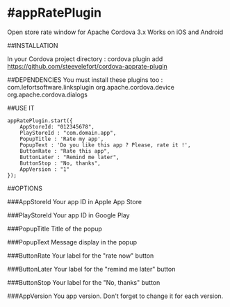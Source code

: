 #appRatePlugin
=======================

Open store rate window for Apache Cordova 3.x
Works on iOS and Android

##INSTALLATION

In your Cordova project directory : 
cordova plugin add https://github.com/steevelefort/cordova-apprate-plugin

##DEPENDENCIES
You must install these plugins too :
com.lefortsoftware.linksplugin
org.apache.cordova.device
org.apache.cordova.dialogs

##USE IT

	appRatePlugin.start({ 
	    AppStoreId: "012345678",
	    PlayStoreId : "com.domain.app",
	    PopupTitle : 'Rate my app',
	    PopupText : 'Do you like this app ? Please, rate it !',
	    ButtonRate : "Rate this app",
	    ButtonLater : "Remind me later",
	    ButtonStop : "No, thanks",
	    AppVersion : "1"
	});

##OPTIONS

###AppStoreId
Your app ID in Apple App Store

###PlayStoreId
Your app ID in Google Play

###PopupTitle
Title of the popup

###PopupText
Message display in the popup

###ButtonRate
Your label for the "rate now" button

###ButtonLater
Your label for the "remind me later" button

###ButtonStop
Your label for the "No, thanks" button

###AppVersion
You app version. Don't forget to change it for each version.
